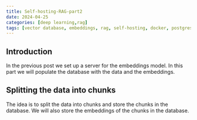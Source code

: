 ```yaml
---
title: Self-hosting-RAG-part2
date: 2024-04-25
categories: [deep learning,rag]
tags: [vector database, embeddings, rag, self-hosting, docker, postgresql, pgvector]
---
```

    
## Introduction
In the previous post we set up a server for the embeddings model. In this part we will populate the database with the data and the embeddings.

## Splitting the data into chunks
The idea is to split the data into chunks and store the chunks in the database. We will also store the embeddings of the chunks in the database.